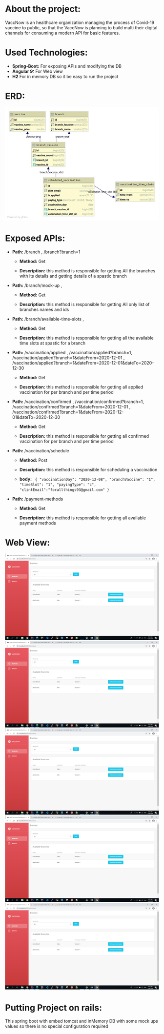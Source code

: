 # About the project:
VaccNow is an healthcare organization managing the process of Covid-19 vaccine to public,
so that the VaccNow is planning to build multi their digital channels for consuming a modern API for basic features. 
# Used Technologies: 
- **Spring-Boot:** For exposing APIs and modifying the DB 
- **Angular 9:** For Web view
- **H2** For in memory DB so it be easy to run the project 

# ERD: 
![Alt text](ERD.jpg?raw=true "ERD")

# Exposed APIs: 
- **Path:** /branch , /branch?branch=1

    - **Method:** Get 

    - **Description:** this method is responsible for getting All the branches with its details 
    and getting details of a spastic branch 
    
- **Path:** /branch/mock-up ,

    - **Method:** Get 

    - **Description:** this method is responsible for getting All only list of branches names and ids 
- **Path:** /branch/available-time-slots ,
 
     - **Method:** Get 
 
     - **Description:** this method is responsible for getting all the available time slots 
     at spastic for a branch  
     
- **Path:** /vaccination/applied , /vaccination/applied?branch=1, /vaccination/applied?branch=1&dateFrom=2020-12-01
 , /vaccination/applied?branch=1&dateFrom=2020-12-01&dateTo=2020-12-30
 
     - **Method:** Get 
 
     - **Description:** this method is responsible for getting all applied vaccination 
     for per branch and  per time period
- **Path:** /vaccination/confirmed , /vaccination/confirmed?branch=1, /vaccination/confirmed?branch=1&dateFrom=2020-12-01
                                      , /vaccination/confirmed?branch=1&dateFrom=2020-12-01&dateTo=2020-12-30
 
     - **Method:** Get 
 
     - **Description:** this method is responsible for getting all confirmed vaccination 
     for per branch and  per time period

- **Path:** /vaccination/schedule 

     - **Method:** Post 
 
     - **Description:** this method is responsible for scheduling a vaccination
     
     - **body:** ``` {
                         "vaccinationDay": "2020-12-08",
                         "branchVaccine": "1",
                         "timeSlot": "1",
                         "payingType": "c",
                         "clintEmail":"forallthings93@gmail.com"
                     }``` 


- **Path:** /payment-methods 

     - **Method:** Get 
 
     - **Description:** this method is responsible for getting all available payment methods

# Web View:

![Alt text](webViewScreenShoots/1.png?raw=true "1")
![Alt text](webViewScreenShoots/1.png?raw=true "2")
![Alt text](webViewScreenShoots/1.png?raw=true "3")
![Alt text](webViewScreenShoots/1.png?raw=true "4")
![Alt text](webViewScreenShoots/1.png?raw=true "5")

# Putting Project on rails:

This spring boot with embed tomcat and inMemory DB with some mock ups values so there is no special configuration required  
